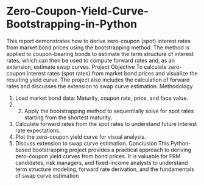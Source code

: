 # Zero-Coupon-Yield-Curve-Bootstrapping-in-Python
 This report demonstrates how to derive zero-coupon (spot) interest rates from market bond prices
 using the bootstrapping method. The method is applied to coupon-bearing bonds to estimate the
 term structure of interest rates, which can then be used to compute forward rates and, as an
 extension, estimate swap curves.
 Project Objective
 To calculate zero-coupon interest rates (spot rates) from market bond prices and visualize the
 resulting yield curve. The project also includes the calculation of forward rates and discusses the
 extension to swap curve estimation.
 Methodology
 1. Load market bond data: Maturity, coupon rate, price, and face value.
 2.  2. Apply the bootstrapping method to sequentially solve for spot rates starting from the shortest maturity.
 3. Calculate forward rates from the spot rates to understand future interest rate expectations.
 4. Plot the zero-coupon yield curve for visual analysis.
 5. Discuss extension to swap curve estimation.
 Conclusion
 This Python-based bootstrapping project provides a practical approach to deriving zero-coupon
 yield curves from bond prices. It is valuable for FRM candidates, risk managers, and fixed-income
 analysts to understand term structure modeling, forward rate derivation, and the fundamentals of
 swap curve estimation
